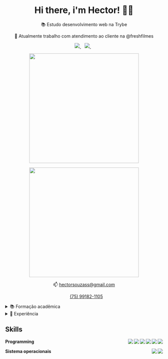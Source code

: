<h1 align='center'>
  Hi there, i'm Hector! 👋🏾
</h1>

<p align='center'>
  📚 Estudo desenvolvimento web na Trybe
</p>
<p align='center'>
  🏢 Atualmente trabalho com atendimento ao cliente na @freshfilmes 
</p>


<p align='center'>
  
  <a href="https://www.linkedin.com/in/hectorsouza/">
    <img src="https://img.shields.io/badge/linkedin-%230077B5.svg?&style=for-the-badge&logo=linkedin&logoColor=white" />
  </a>&nbsp;&nbsp;
  <a href="https://instagram.com/_euHec">
    <img src="https://img.shields.io/badge/instagram-%23E4405F.svg?&style=for-the-badge&logo=instagram&logoColor=white" />        
  </a>&nbsp;&nbsp;
  
</p>

<p align='center'>
  <a href="#"><img src="https://github-readme-stats.vercel.app/api?username=euHec&show_icons=true&count_private=true&theme=merko" width="350"></a>
</p>
<p align='center'>
  <a href="#"><img src="https://github-readme-stats.vercel.app/api/top-langs/?username=euHec&hide_progress=false&theme=merko" width="350"></a>
</p>

<p align='center'>
  📫 <a href='mailto:hectorsouzass@gmail.com'>hectorsouzass@gmail.com</a>
<p align='center'>
  <img src="https://cdn-icons-png.flaticon.com/512/220/220236.png" width='15px' /><a href='https://wa.me/5575991821105'>(75) 99182-1105</a>
</p>

<details>
  <summary>📚 Formação acadêmica</summary>

## Instituições
- 📖 **Desenvolvimento Web**\
📆 2022 - 2023\
📍 **Trybe** - Brazil

- 📖 **Sistema de informação**\
📆 2019 - Em pausa\
📍 **UNIFTC** - Feira de Santana, Brazil
  
- 📖 **Técnico em mecânica**\
📆 2016 - 2018\
📍 **SENAI** - Feira de Santana, Brazil

</details>

<details>
  <summary>📃 Experiência</summary>

## Instituições
- 📍 **Fresh Filmes**\
  👨‍💻 Novos negócios\
  📆 fev de 2023 - o momento

- 📍 **CMT - Conecta Minas**\
  👨‍💻 Líder de equipe de cobrança\
  📆 jan de 2022 - mar de 2023

- 📍 **Fresh Filmes**\
  👨‍💻 Novos negócios\
  📆abr de 2021 - jul de 2022

- 📍 **RankMyApp - Pulse Solution**\
  👨‍💻 Analista de novos negócios\
  📆jun de 2021 - nov de 2021

- 📍 **Huggy**\
  👨‍💻 Executivo de vendas\
  📆jan de 2019 - mar de 2021

- 📍 **Pedreira Rio Branco**\
  👨‍💻 Jovem Aprendiz\
  📆set de 2017 - jul de 2018

</details>

## Skills

<img align="right" src="https://img.shields.io/badge/Testing Library-fa383e?logo=TestingLibrary&logoColor=white" />
<img align="right" src="https://img.shields.io/badge/Jest-00a400?logo=JEST&logoColor=white" />
<img align="right" src="https://img.shields.io/badge/React-4479A1?logo=react&logoColor=white" />
<img align="right" src="https://img.shields.io/badge/JavaScript-ffff00?logo=JavaScript&logoColor=black" />
<img align="right" src="https://img.shields.io/badge/HTML-e34c26?logo=HTML&logoColor=white" />
<img align="right" src="https://img.shields.io/badge/CSS-563d7c?logo=CSS&logoColor=white" />

**Programming**

<img align="right" src="https://img.shields.io/badge/Ubuntu-E95420?logo=ubuntu&logoColor=white" />
<img align="right" src="https://img.shields.io/badge/Windows-0078D6?logo=windows&logoColor=white" />

**Sistema operacionais**

<!--

**euHec/euHec** is a ✨ _special_ ✨ repository because its `README.md` (this file) appears on your GitHub profile.

Here are some ideas to get you started:

-->
